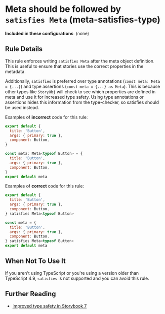 # Meta should be followed by `satisfies Meta` (meta-satisfies-type)

<!-- RULE-CATEGORIES:START -->

**Included in these configurations**: (none)

<!-- RULE-CATEGORIES:END -->

## Rule Details

This rule enforces writing `satisfies Meta` after the meta object definition. This is useful to ensure that stories use the correct properties in the metadata.

Additionally, `satisfies` is preferred over type annotations (`const meta: Meta = {...}`) and type assertions (`const meta = {...} as Meta`). This is because other types like `StoryObj` will check to see which properties are defined in meta and use it for increased type safety. Using type annotations or assertions hides this information from the type-checker, so satisfies should be used instead.

Examples of **incorrect** code for this rule:

```js
export default {
  title: 'Button',
  args: { primary: true },
  component: Button,
}

const meta: Meta<typeof Button> = {
  title: 'Button',
  args: { primary: true },
  component: Button,
}
export default meta
```

Examples of **correct** code for this rule:

```js
export default {
  title: 'Button',
  args: { primary: true },
  component: Button,
} satisfies Meta<typeof Button>

const meta = {
  title: 'Button',
  args: { primary: true },
  component: Button,
} satisfies Meta<typeof Button>
export default meta
```

## When Not To Use It

If you aren't using TypeScript or you're using a version older than TypeScript 4.9, `satisfies` is not supported and you can avoid this rule.

## Further Reading

- [Improved type safety in Storybook 7](https://storybook.js.org/blog/improved-type-safety-in-storybook-7/?ref=storybookblog.ghost.io)
